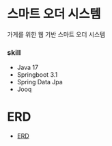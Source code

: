 # 스마트 오더 시스템

가게를 위한 웹 기반 스마트 오더 시스템

### skill
* Java 17
* Springboot 3.1
* Spring Data Jpa
* Jooq

# ERD
* [ERD](https://dbdiagram.io/d/smartOrder-653d0b4cffbf5169f0a3148a)